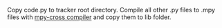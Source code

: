 
Copy code.py to tracker root directory. Compile all other .py files to .mpy files with <a href="https://github.com/adafruit/circuitpython/tree/master/mpy-cross">mpy-cross compiler</a> and copy them to lib folder.
